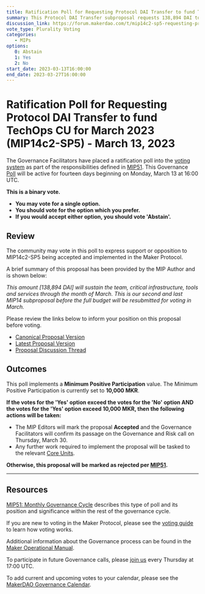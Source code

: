 ```yaml
---
title: Ratification Poll for Requesting Protocol DAI Transfer to fund TechOps CU for March 2023 (MIP14c2-SP5) - March 13, 2023
summary: This Protocol DAI Transfer subproposal requests 138,894 DAI to fund TechOps for March 2023.
discussion_link: https://forum.makerdao.com/t/mip14c2-sp5-requesting-protocol-dai-transfer-to-fund-techops-cu-for-march-2023/19624
vote_type: Plurality Voting
categories:
   - MIPs
options:
   0: Abstain
   1: Yes
   2: No
start_date: 2023-03-13T16:00:00
end_date: 2023-03-27T16:00:00
---
```

# Ratification Poll for Requesting Protocol DAI Transfer to fund TechOps CU for March 2023 (MIP14c2-SP5) - March 13, 2023

The Governance Facilitators have placed a ratification poll into the [voting system](https://vote.makerdao.com/polling) as part of the responsibilities defined in [MIP51](https://mips.makerdao.com/mips/details/MIP51). This Governance [Poll](https://manual.makerdao.com/governance/governance-cycle/monthly-governance-cycle#week-2) will be active for fourteen days beginning on Monday, March 13 at 16:00 UTC.

**This is a binary vote.**
- **You may vote for a single option.**
- **You should vote for the option which you prefer.**
- **If you would accept either option, you should vote 'Abstain'.**

## Review

The community may vote in this poll to express support or opposition to MIP14c2-SP5 being accepted and implemented in the Maker Protocol.

A brief summary of this proposal has been provided by the MIP Author and is shown below:

*This amount [138,894 DAI] will sustain the team, critical infrastructure, tools and services through the month of March. This is our second and last MIP14 subproposal before the full budget will be resubmitted for voting in March.*

Please review the links below to inform your position on this proposal before voting.
* [Canonical Proposal Version](https://github.com/makerdao/mips/blob/1a57d2a02d68dc746915ed662940b8afac176f06/MIP14/MIP14c2-Subproposals/MIP14c2-SP5.md)
* [Latest Proposal Version](https://mips.makerdao.com/mips/details/MIP14c2SP5)
* [Proposal Discussion Thread](https://forum.makerdao.com/t/mip14c2-sp5-requesting-protocol-dai-transfer-to-fund-techops-cu-for-march-2023/19624)

## Outcomes

This poll implements a **Minimum Positive Participation** value. The Minimum Positive Participation is currently set to **10,000 MKR**.

**If the votes for the 'Yes' option exceed the votes for the 'No' option AND the votes for the 'Yes' option exceed 10,000 MKR, then the following actions will be taken:**
* The MIP Editors will mark the proposal **Accepted** and the Governance Facilitators will confirm its passage on the Governance and Risk call on Thursday, March 30.
* Any further work required to implement the proposal will be tasked to the relevant [Core Units](https://mips.makerdao.com/mips/details/MIP38#mip38c2-core-unit-state).

**Otherwise, this proposal will be marked as rejected per [MIP51](https://mips.makerdao.com/mips/details/MIP51#mip51c2-ratification-poll).**

---

## Resources

[MIP51: Monthly Governance Cycle](https://mips.makerdao.com/mips/details/MIP51) describes this type of poll and its position and significance within the rest of the governance cycle.

If you are new to voting in the Maker Protocol, please see the [voting guide](https://manual.makerdao.com/governance/voting-in-makerdao/on-chain-governance) to learn how voting works.

Additional information about the Governance process can be found in the [Maker Operational Manual](https://manual.makerdao.com).

To participate in future Governance calls, please [join us](https://forum.makerdao.com/tag/pubcall-:-governance-and-risk) every Thursday at 17:00 UTC.

To add current and upcoming votes to your calendar, please see the [MakerDAO Governance Calendar](https://manual.makerdao.com/makerdao/calendars/governance-calendar).
